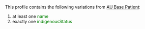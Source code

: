 This profile contains the following variations from [AU Base Patient](http://hl7.org.au/fhir/StructureDefinition/au-patient):

1. at least one <span style='color:green'> name </span>
1. exactly one <span style='color:green'> indigenousStatus </span>
